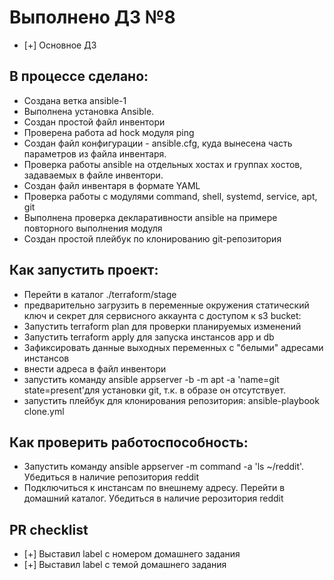 # Выполнено ДЗ №8

 - [+] Основное ДЗ
 

## В процессе сделано:
 - Создана ветка ansible-1
 - Выполнена установка Ansible.
 - Создан простой файл инвентори
 - Проверена работа ad hock модуля ping
 - Создан файл конфигурации - ansible.cfg, куда вынесена часть параметров из файла инвентаря.
 - Проверка работы ansible на отдельных хостах и группах хостов, задаваемых в файле инвентори.
 - Создан файл инвентаря в формате YAML
 - Проверка работы с модулями command, shell, systemd, service, apt, git
 - Выполнена проверка декларативности ansible на примере повторного выполнения модуля
 - Создан простой плейбук по клонированию git-репозитория 
 
## Как запустить проект:
 - Перейти в каталог ./terraform/stage
 - предварительно загрузить в переменные окружения статический ключ и секрет для сервисного аккаунта с доступом к s3 bucket:
 - Запустить terraform plan для проверки планируемых изменений
 - Запустить terraform apply для запуска инстансов app и db
 - Зафиксировать данные выходных переменных с "белыми" адресами инстансов
 - внести адреса в файл инвентори
 - запустить команду ansible appserver -b -m apt -a 'name=git state=present'для установки git, т.к. в образе он отсутствует.
 - запустить плейбук для клонирования репозитория: ansible-playbook clone.yml

## Как проверить работоспособность:
 - Запустить команду ansible appserver -m command -a 'ls ~/reddit'. Убедиться в наличие репозитория reddit
 - Подключиться к инстансам по внешнему адресу. Перейти в домашний каталог. Убедиться в наличие рерозитория reddit

## PR checklist
 - [+] Выставил label с номером домашнего задания
 - [+] Выставил label с темой домашнего задания
 
